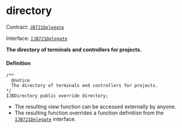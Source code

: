 # directory

Contract: [`JB721Delegate`](/dev/api/contracts/or-delegates/or-abstract/jb721delegate/)

Interface: [`IJB721Delegate`](/dev/api/interfaces/ijb721delegate)

**The directory of terminals and controllers for projects.**

#### Definition

```
/**
  @notice
  The directory of terminals and controllers for projects.
*/
IJBDirectory public override directory;
```

* The resulting view function can be accessed externally by anyone.
* The resulting function overrides a function definition from the [`IJB721Delegate`](/dev/api/interfaces/ijb721delegate) interface.
